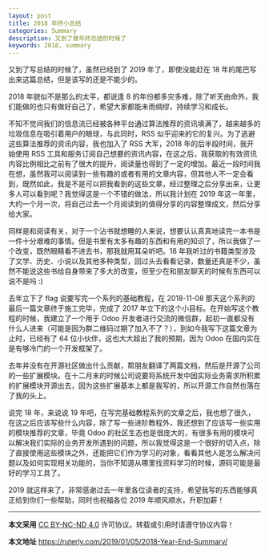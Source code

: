 ```yaml
---
layout: post
title: 2018 年终小总结
categories: Summary
description: 又到了做年终总结的时候了
keywords: 2018, summary
---
```


又到了写总结的时候了，虽然已经到了 2019 年了，即使没能赶在 18 年的尾巴写出来这篇总结，但是该写的还是不能少的。

<!--more-->

2018 年貌似不是那么的太平，都说逢 8 的年份都多灾多难，除了听天由命外，我们能做的也只有做好自己了，希望大家都能未雨绸缪，持续学习和成长。

不知不觉间我们的信息流已经被各种平台通过算法推荐的资讯填满了，越来越多的垃圾信息在吸引着用户的眼球，与此同时，RSS 似乎迎来的它的复兴。为了逃避这些算法推荐的资讯内容，我也加入了 RSS 大军，2018 年的后半段时间，我开始使用 RSS 工具和服务订阅自己想要的资讯内容，在这之后，我获取的有效资讯内容比例相比之前有了很大的提升，阅读量也得到了一定的增加。最近一段时间我在想，虽然我可以阅读到一些有趣的或者有用的文章内容，但其他人不一定会看到，既然如此，我是不是可以把我看到的这些文章，经过整理之后分享出来，让更多人可以看到呢？我觉得这是一个不错的做法，所以我计划在 2019 年这一年里，大约一个月一次，将自己过去一个月阅读到的值得分享的内容整理成文，然后分享给大家。

同样是和阅读有关，对于一个沾书就想睡的人来说，想要认认真真地读完一本书是一件十分艰难的事情。但是书里有太多有趣的东西和有用的知识了，所以我做了一个改变，既然眼睛看不进去书，那我就用耳朵听吧。18 年我听过的书籍类型涉及了文学、历史、小说以及其他多种类型，回过头去看看记录，数量还真是不少，虽然不能说这些书给自身带来了多大的改变，但至少在和朋友聊天的时候有东西可以说不是吗 :)

去年立下了 flag 说要写完一个系列的基础教程，在 2018-11-08 那天这个系列的最后一篇文章终于施工完毕，完成了 2017 年立下的这个小目标。在开始写这个教程的时候，我建立了一个用于 Odoo 开发者进行交流的微信群，起初一直都没有什么人进来（可能是因为群二维码过期了加入不了？），到如今我写下这篇文章为止时，已经有了 64 位小伙伴，这也大大超出了我的预期，因为 Odoo 在国内实在是有够冷门的一个开发框架了。

去年并没有在开源社区做出什么贡献，帮朋友翻译了两篇文档，然后是开源了公司的一些扩展模块。在十二月末的时候公司说要将系统开发中因实际业务需求所积累的扩展模块开源出去，因为这些扩展基本上都是我写的，所以开源工作自然也落在了我的头上。

说完 18 年，来说说 19 年吧，在写完基础教程系列的文章之后，我也想了很久，在这之后应该写些什么内容，除了写一些进阶教程外，我还想到了应该写一些实用的模块推荐的文章，毕竟 Odoo 的社区生态也是很庞大的，有很多有用的模块可以解决我们实际的业务开发所遇到的问题，所以我觉得这是一个很好的切入点，除了直接使用这些模块之外，还能把它们作为学习的对象，看看其他人是怎么解决问题以及如何实现相关功能的，当你不知道从哪里找资料学习的时候，源码可能是最好的学习工具了。

2019 就这样来了，非常感谢过去一年里各位读者的支持，希望我写的东西能够真正给到你们一些帮助，同时也祝福各位 2019 年顺风顺水，升职加薪！

---

**本文采用** [CC BY-NC-ND 4.0](https://creativecommons.org/licenses/by-nc-nd/4.0/deed.zh) 许可协议。转载或引用时请遵守协议内容！

**本文地址** https://ruterly.com/2019/01/05/2018-Year-End-Summary/